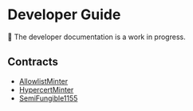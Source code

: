 # Developer Guide

:construction: The developer documentation is a work in progress.

## Contracts

- [AllowlistMinter](./AllowlistMinter.md)
- [HypercertMinter](./HypercertMinter.md)
- [SemiFungible1155](./SemiFungible1155.md)
